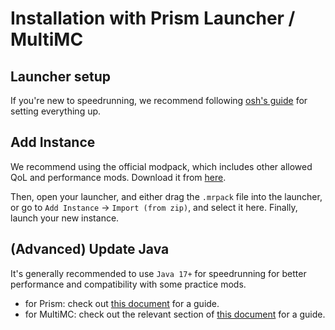 # Installation with Prism Launcher / MultiMC

## Launcher setup
If you're new to speedrunning, we recommend following [osh's guide](https://youtu.be/OEpZlv6cQsI) for setting everything up.

## Add Instance
We recommend using the official modpack, which includes other allowed QoL and performance mods. Download it from [here](./download#modpack).

Then, open your launcher, and either drag the `.mrpack` file into the launcher, or go to `Add Instance` -> `Import (from zip)`, and select it here. Finally, launch your new instance.

## (Advanced) Update Java
It's generally recommended to use `Java 17+` for speedrunning for better performance and compatibility with some practice mods.
- for Prism: check out [this document](https://gist.github.com/maskersss/0993754fb91686f78f8c000280699fa4) for a guide.
- for MultiMC: check out the relevant section of [this document](https://docs.google.com/document/d/1PIjyPMulI3r5aZpfywt5OQR_12qEzX5UTfU8DQHtNp8/edit?pli=1&tab=t.0#heading=h.62ygxgaxcs5a) for a guide.

